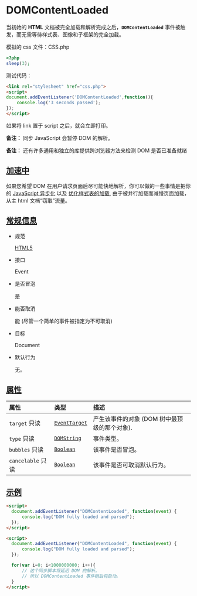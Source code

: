 # DOMContentLoaded

当初始的 **HTML** 文档被完全加载和解析完成之后，**`DOMContentLoaded`** 事件被触发，而无需等待样式表、图像和子框架的完全加载。

模拟的 css 文件：CSS.php

```php
<?php
sleep(3);
```

测试代码：

```html
<link rel="stylesheet" href="css.php">
<script>
document.addEventListener('DOMContentLoaded',function(){
    console.log('3 seconds passed');
});
</script>
```

如果将 link 置于 script 之后，就会立即打印。

**备注：** 同步 JavaScript 会暂停 DOM 的解析。

**备注：** 还有许多通用和独立的库提供跨浏览器方法来检测 DOM 是否已准备就绪

## [加速中](https://developer.mozilla.org/zh-CN/docs/Web/API/Window/DOMContentLoaded_event#加速中)

如果您希望 DOM 在用户请求页面后尽可能快地解析，你可以做的一些事情是把你的 [JavaScript 异步化](https://developer.mozilla.org/zh-CN/docs/Web/API/XMLHttpRequest/Synchronous_and_Asynchronous_Requests) 以及 [优化样式表的加载](https://developers.google.com/speed/docs/insights/OptimizeCSSDelivery), 由于被并行加载而减慢页面加载，从主 html 文档“窃取”流量。

## [常规信息](https://developer.mozilla.org/zh-CN/docs/Web/API/Window/DOMContentLoaded_event#常规信息)

-   规范

    [HTML5](https://www.whatwg.org/specs/web-apps/current-work/multipage/the-end.html#the-end)

-   接口

    Event

-   是否冒泡

    是

-   能否取消

    能 (尽管一个简单的事件被指定为不可取消)

-   目标

    Document

-   默认行为

    无。

## [属性](https://developer.mozilla.org/zh-CN/docs/Web/API/Window/DOMContentLoaded_event#属性)

| 属性              | 类型                                                         | 描述                                         |
| :---------------- | :----------------------------------------------------------- | :------------------------------------------- |
| `target` 只读     | [`EventTarget`](https://developer.mozilla.org/zh-CN/docs/Web/API/EventTarget) | 产生该事件的对象 (DOM 树中最顶级的那个对象). |
| `type` 只读       | [`DOMString`](https://developer.mozilla.org/zh-CN/docs/Web/JavaScript/Reference/Global_Objects/String) | 事件类型。                                   |
| `bubbles` 只读    | [`Boolean`](https://developer.mozilla.org/zh-CN/docs/Web/JavaScript/Reference/Global_Objects/Boolean) | 该事件是否冒泡。                             |
| `cancelable` 只读 | [`Boolean`](https://developer.mozilla.org/zh-CN/docs/Web/JavaScript/Reference/Global_Objects/Boolean) | 该事件是否可取消默认行为。                   |

## [示例](https://developer.mozilla.org/zh-CN/docs/Web/API/Window/DOMContentLoaded_event#示例)

```html
<script>
  document.addEventListener("DOMContentLoaded", function(event) {
      console.log("DOM fully loaded and parsed");
  });
</script>
```

```html
<script>
  document.addEventListener("DOMContentLoaded", function(event) {
      console.log("DOM fully loaded and parsed");
  });

  for(var i=0; i<1000000000; i++){
      // 这个同步脚本将延迟 DOM 的解析。
      // 所以 DOMContentLoaded 事件稍后将启动。
  }
</script>
```